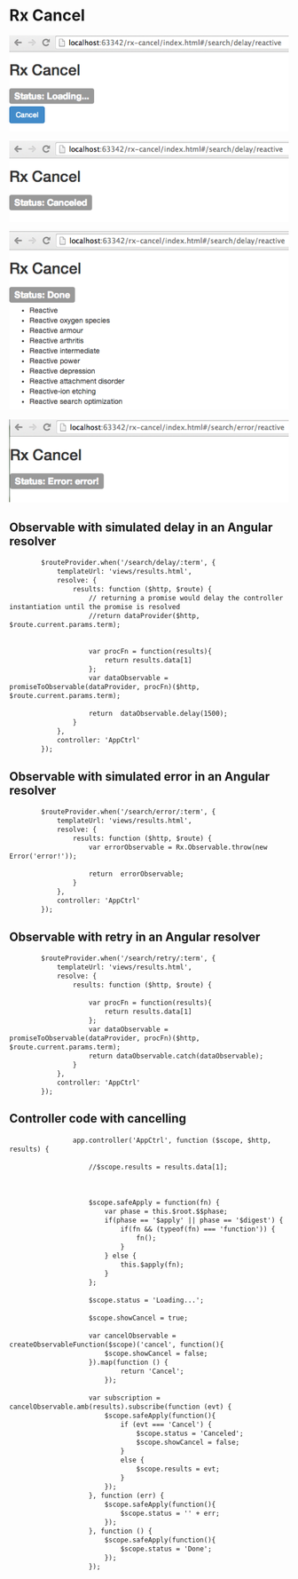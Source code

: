 # Rx Cancel

![ ](screen1.png)

![ ](screen4.png)

![ ](screen2.png)

![ ](screen3.png)

## Observable with simulated delay in an Angular resolver

            $routeProvider.when('/search/delay/:term', {
                templateUrl: 'views/results.html',
                resolve: {
                    results: function ($http, $route) {
                        // returning a promise would delay the controller instantiation until the promise is resolved
                        //return dataProvider($http, $route.current.params.term);


                        var procFn = function(results){
                            return results.data[1]
                        };
                        var dataObservable = promiseToObservable(dataProvider, procFn)($http, $route.current.params.term);

                        return  dataObservable.delay(1500);
                    }
                },
                controller: 'AppCtrl'
            });

## Observable with simulated error in an Angular resolver

            $routeProvider.when('/search/error/:term', {
                templateUrl: 'views/results.html',
                resolve: {
                    results: function ($http, $route) {
                        var errorObservable = Rx.Observable.throw(new Error('error!'));

                        return  errorObservable;
                    }
                },
                controller: 'AppCtrl'
            });

## Observable with retry in an Angular resolver

            $routeProvider.when('/search/retry/:term', {
                templateUrl: 'views/results.html',
                resolve: {
                    results: function ($http, $route) {

                        var procFn = function(results){
                            return results.data[1]
                        };
                        var dataObservable = promiseToObservable(dataProvider, procFn)($http, $route.current.params.term);
                        return dataObservable.catch(dataObservable);
                    }
                },
                controller: 'AppCtrl'
            });

## Controller code with cancelling

                    app.controller('AppCtrl', function ($scope, $http, results) {

                        //$scope.results = results.data[1];



                        $scope.safeApply = function(fn) {
                            var phase = this.$root.$$phase;
                            if(phase == '$apply' || phase == '$digest') {
                                if(fn && (typeof(fn) === 'function')) {
                                    fn();
                                }
                            } else {
                                this.$apply(fn);
                            }
                        };

                        $scope.status = 'Loading...';

                        $scope.showCancel = true;

                        var cancelObservable = createObservableFunction($scope)('cancel', function(){
                            $scope.showCancel = false;
                        }).map(function () {
                                return 'Cancel';
                            });

                        var subscription = cancelObservable.amb(results).subscribe(function (evt) {
                            $scope.safeApply(function(){
                                if (evt === 'Cancel') {
                                    $scope.status = 'Canceled';
                                    $scope.showCancel = false;
                                }
                                else {
                                    $scope.results = evt;
                                }
                            });
                        }, function (err) {
                            $scope.safeApply(function(){
                                $scope.status = '' + err;
                            });
                        }, function () {
                            $scope.safeApply(function(){
                                $scope.status = 'Done';
                            });
                        });
